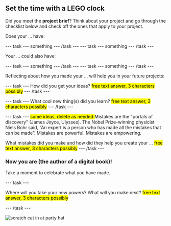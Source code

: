 ## Set the time with a LEGO clock

Did you meet the **project brief**? Think about your project and go through the checklist below and check off the ones that apply to your project.

Does your ... have:

--- task ---
something
--- /task ---
--- task ---
something
--- /task ---


Your ... could also have:

--- task ---
something
--- /task ---
--- task ---
something
--- /task ---


Reflecting about how you made your ... will help you in your future projects:

--- task ---
How did you get your ideas? <mark>free text answer, 3 characters possibly</mark>
--- /task ---

--- task ---
What cool new thing(s) did you learn? <mark>free text answer, 3 characters possibly</mark>
--- /task ---

--- task ---
<mark> some ideas, delete as needed </mark> Mistakes are the "portals of discovery" (James Joyce, Ulysses). 
The Nobel Prize-winning physicist Niels Bohr said, “An expert is a person who has made all the mistakes that can be made”.
Mistakes are powerful.
Mistakes are empowering. 

What mistakes did you make and how did they help you create your ... <mark>free text answer, 3 characters possibly</mark>
--- /task ---

### Now you are (the author of a digital book)!

Take a moment to celebrate what you have made.

--- task ---

Where will you take your new powers? What will you make next? <mark>free text answer, 3 characters possibly</mark>

--- /task ---

![scratch cat in at party hat](images/reflect.png)

